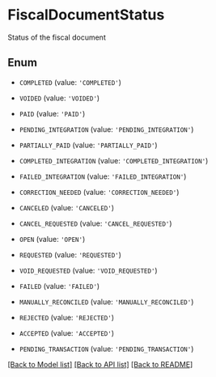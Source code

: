 # FiscalDocumentStatus

Status of the fiscal document

## Enum

* `COMPLETED` (value: `'COMPLETED'`)

* `VOIDED` (value: `'VOIDED'`)

* `PAID` (value: `'PAID'`)

* `PENDING_INTEGRATION` (value: `'PENDING_INTEGRATION'`)

* `PARTIALLY_PAID` (value: `'PARTIALLY_PAID'`)

* `COMPLETED_INTEGRATION` (value: `'COMPLETED_INTEGRATION'`)

* `FAILED_INTEGRATION` (value: `'FAILED_INTEGRATION'`)

* `CORRECTION_NEEDED` (value: `'CORRECTION_NEEDED'`)

* `CANCELED` (value: `'CANCELED'`)

* `CANCEL_REQUESTED` (value: `'CANCEL_REQUESTED'`)

* `OPEN` (value: `'OPEN'`)

* `REQUESTED` (value: `'REQUESTED'`)

* `VOID_REQUESTED` (value: `'VOID_REQUESTED'`)

* `FAILED` (value: `'FAILED'`)

* `MANUALLY_RECONCILED` (value: `'MANUALLY_RECONCILED'`)

* `REJECTED` (value: `'REJECTED'`)

* `ACCEPTED` (value: `'ACCEPTED'`)

* `PENDING_TRANSACTION` (value: `'PENDING_TRANSACTION'`)

[[Back to Model list]](../README.md#documentation-for-models) [[Back to API list]](../README.md#documentation-for-api-endpoints) [[Back to README]](../README.md)


